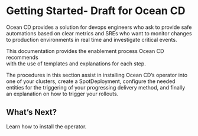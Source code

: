 # Getting Started- Draft for Ocean CD

Ocean CD provides a solution for devops engineers who ask to provide safe automations based on clear metrics and SREs who want to monitor changes to production environments in real time and investigate critical events.  

This documentation provides the enablement process Ocean CD recommends  
with the use of templates and explanations for each step.

The procedures in this section assist in installing Ocean CD’s operator into one of your clusters, create a SpotDeployment, configure the needed entities for the triggering of your progressing delivery method, and finally an explanation on how to trigger your rollouts.  

## What’s Next?

Learn how to install the operator. 
